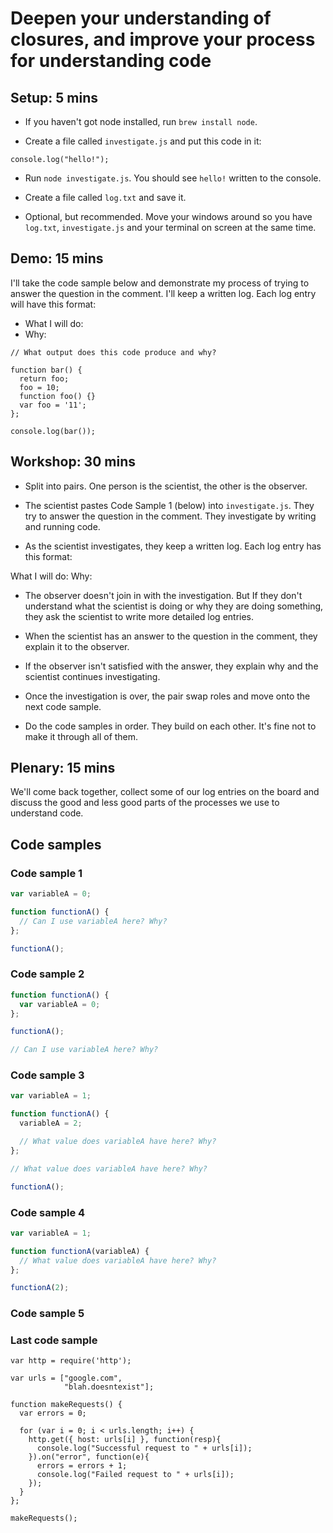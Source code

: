 # Deepen your understanding of closures, and improve your process for understanding code

## Setup: 5 mins

* If you haven't got node installed, run `brew install node`.

* Create a file called `investigate.js` and put this code in it:

```
console.log("hello!");
```

* Run `node investigate.js`.  You should see `hello!` written to the console.

* Create a file called `log.txt` and save it.

* Optional, but recommended.  Move your windows around so you have `log.txt`, `investigate.js` and your terminal on screen at the same time.

## Demo: 15 mins

I'll take the code sample below and demonstrate my process of trying to answer the question in the comment.  I'll keep a written log.  Each log entry will have this format:

* What I will do:
* Why:

```
// What output does this code produce and why?

function bar() {
  return foo;
  foo = 10;
  function foo() {}
  var foo = '11';
};

console.log(bar());
```

## Workshop: 30 mins

* Split into pairs.  One person is the scientist, the other is the observer.

* The scientist pastes Code Sample 1 (below) into `investigate.js`.  They try to answer the question in the comment.  They investigate by writing and running code.

* As the scientist investigates, they keep a written log.  Each log entry has this format:

What I will do:
Why:

* The observer doesn't join in with the investigation.  But If they don't understand what the scientist is doing or why they are doing something, they ask the scientist to write more detailed log entries.

* When the scientist has an answer to the question in the comment, they explain it to the observer.

* If the observer isn't satisfied with the answer, they explain why and the scientist continues investigating.

* Once the investigation is over, the pair swap roles and move onto the next code sample.

* Do the code samples in order.  They build on each other. It's fine not to make it through all of them.

## Plenary: 15 mins

We'll come back together, collect some of our log entries on the board and discuss the good and less good parts of the processes we use to understand code.

## Code samples

### Code sample 1

```js
var variableA = 0;

function functionA() {
  // Can I use variableA here? Why?
};

functionA();
```

### Code sample 2

```js
function functionA() {
  var variableA = 0;
};

functionA();

// Can I use variableA here? Why?
```

### Code sample 3

```js
var variableA = 1;

function functionA() {
  variableA = 2;

  // What value does variableA have here? Why?
};

// What value does variableA have here? Why?

functionA();
```

### Code sample 4

```js
var variableA = 1;

function functionA(variableA) {
  // What value does variableA have here? Why?
};

functionA(2);
```

### Code sample 5


### Last code sample

```
var http = require('http');

var urls = ["google.com",
            "blah.doesntexist"];

function makeRequests() {
  var errors = 0;

  for (var i = 0; i < urls.length; i++) {
    http.get({ host: urls[i] }, function(resp){
      console.log("Successful request to " + urls[i]);
    }).on("error", function(e){
      errors = errors + 1;
      console.log("Failed request to " + urls[i]);
    });
  }
};

makeRequests();
```

